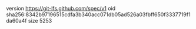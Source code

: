 version https://git-lfs.github.com/spec/v1
oid sha256:8342b97196515cdfa3b340acc071db05ad526a03fbff650f3337719f1da60a4f
size 5253
